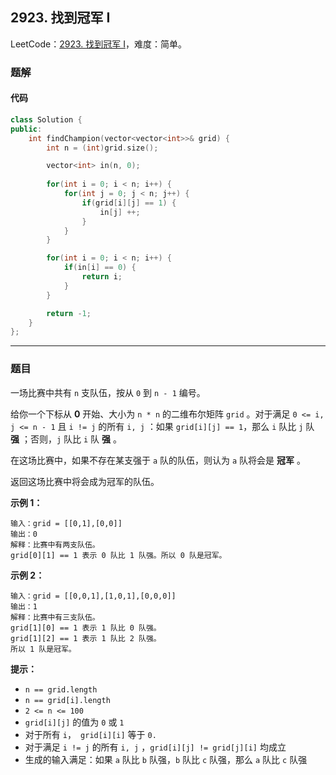 ## 2923. 找到冠军 I

LeetCode：[2923. 找到冠军 I](https://leetcode.cn/problems/find-champion-i/)，难度：简单。

### 题解

#### 代码

```c++
class Solution {
public:
    int findChampion(vector<vector<int>>& grid) {
        int n = (int)grid.size();

        vector<int> in(n, 0);
        
        for(int i = 0; i < n; i++) {
            for(int j = 0; j < n; j++) {
                if(grid[i][j] == 1) {
                    in[j] ++;
                }
            }
        }

        for(int i = 0; i < n; i++) {
            if(in[i] == 0) {
                return i;
            }
        }

        return -1;
    }
};
```



---



### 题目

一场比赛中共有 `n` 支队伍，按从 `0` 到 `n - 1` 编号。

给你一个下标从 **0** 开始、大小为 `n * n` 的二维布尔矩阵 `grid` 。对于满足 `0 <= i, j <= n - 1` 且 `i != j` 的所有 `i, j` ：如果 `grid[i][j] == 1`，那么 `i` 队比 `j` 队 **强** ；否则，`j` 队比 `i` 队 **强** 。

在这场比赛中，如果不存在某支强于 `a` 队的队伍，则认为 `a` 队将会是 **冠军** 。

返回这场比赛中将会成为冠军的队伍。

 

**示例 1：**

```
输入：grid = [[0,1],[0,0]]
输出：0
解释：比赛中有两支队伍。
grid[0][1] == 1 表示 0 队比 1 队强。所以 0 队是冠军。
```

**示例 2：**

```
输入：grid = [[0,0,1],[1,0,1],[0,0,0]]
输出：1
解释：比赛中有三支队伍。
grid[1][0] == 1 表示 1 队比 0 队强。
grid[1][2] == 1 表示 1 队比 2 队强。
所以 1 队是冠军。
```

 

**提示：**

- `n == grid.length`
- `n == grid[i].length`
- `2 <= n <= 100`
- `grid[i][j]` 的值为 `0` 或 `1`
- 对于所有 `i`，` grid[i][i]` 等于 `0.`
- 对于满足 `i != j` 的所有 `i, j` ，`grid[i][j] != grid[j][i]` 均成立
- 生成的输入满足：如果 `a` 队比 `b` 队强，`b` 队比 `c` 队强，那么 `a` 队比 `c` 队强


